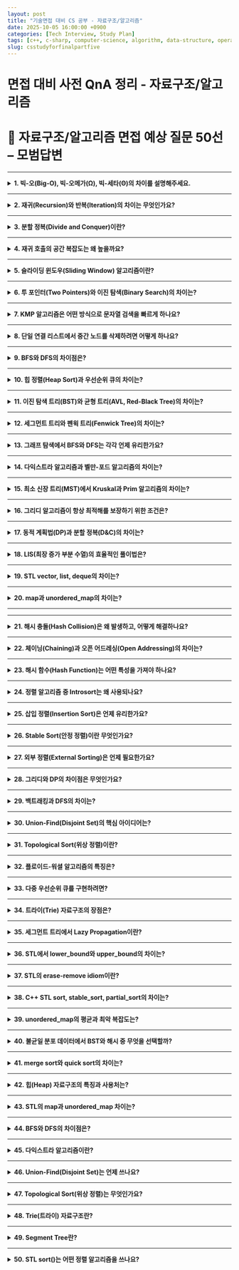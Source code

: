 ```yaml
---
layout: post
title: "기술면접 대비 CS 공부 - 자료구조/알고리즘"
date: 2025-10-05 16:00:00 +0900
categories: [Tech Interview, Study Plan]
tags: [c++, c-sharp, computer-science, algorithm, data-structure, operating-system, network, database, design-pattern, unity, unreal]
slug: csstudyforfinalpartfive
---
```


# 면접 대비 사전 QnA 정리 - 자료구조/알고리즘


# 🔷 자료구조/알고리즘 면접 예상 질문 50선 – 모범답변

---

<details markdown="1">
<summary><strong>1. 빅-오(Big-O), 빅-오메가(Ω), 빅-세타(Θ)의 차이를 설명해주세요.</strong></summary>

<strong>🧠 핵심 요약</strong>

- **Big-O:** 최악의 경우 시간복잡도
- **Big-Ω:** 최선의 경우 시간복잡도
- **Big-Θ:** 평균적인(상한과 하한이 동일한) 시간복잡도

---

<strong>🔹 상세설명</strong>

- **Big-O (Upper Bound)** : 알고리즘이 수행되는 *최대 실행 시간*의 상한을 의미합니다.
  예: O(n²) → 입력이 커져도 n²보다 빠르다.

- **Big-Ω (Lower Bound)** : 알고리즘이 보장하는 *최소 실행 시간*입니다.
  예: Ω(n) → 최소 n번은 수행된다.

- **Big-Θ (Tight Bound)** : 상한과 하한이 일치하는 경우, 평균적인 수행 시간입니다.
  예: Θ(n log n) → 평균적으로 n log n 정도의 성능을 가진다.

---

<strong>💬 면접식 답변</strong>

Big-O는 "최악의 경우", Big-Ω는 "최선의 경우", Big-Θ는 "평균적인 경우"를 의미합니다.
일반적으로 우리는 Big-O를 가장 많이 사용하며, 이는 알고리즘의 상한 복잡도를 통해
성능을 보수적으로 평가하기 위함입니다.

</details>

---

<details markdown="1">
<summary><strong>2. 재귀(Recursion)와 반복(Iteration)의 차이는 무엇인가요?</strong></summary>

<strong>🧠 핵심 요약</strong>

- 재귀는 **함수 자신을 호출**하는 방식
- 반복은 **루프(while, for)** 를 통해 반복 수행하는 구조입니다.

---

<strong>🔹 상세설명</strong>

- **재귀:**
  - 함수 호출 스택을 사용
  - 가독성 높지만 오버헤드가 큼
  - 종료 조건(Base Case) 필수

- **반복:**
  - 변수만으로 루프 제어
  - 메모리 효율적
  - 상태를 명시적으로 관리해야 함

- **꼬리 재귀 최적화:**
  - 컴파일러가 마지막 호출을 반복문처럼 처리하여 스택 사용을 줄이는 최적화 기법.

---

<strong>💬 면접식 답변</strong>

재귀는 함수가 자기 자신을 호출하면서 문제를 분할하는 방식이고,
반복은 명시적인 루프를 통해 상태를 갱신하며 해결합니다.
재귀는 코드가 간결하지만 스택 오버플로우 위험이 있고,
반복은 안정적이지만 구조가 다소 복잡할 수 있습니다.

</details>

---

<details markdown="1">
<summary><strong>3. 분할 정복(Divide and Conquer)이란?</strong></summary>

<strong>🧠 핵심 요약</strong>

문제를 **작은 부분으로 분할(Divide)** → 각 부분을 **재귀적으로 정복(Conquer)** →
**결합(Combine)** 하는 알고리즘 설계 기법입니다.

---

<strong>🔹 상세설명</strong>

- **대표 알고리즘:**
  - Merge Sort, Quick Sort, Binary Search, FFT 등

- **복잡도:** 대부분 O(n log n) 형태

- **핵심 아이디어:**
  - 동일한 하위 문제로 쪼개면 효율적
  - 독립적인 부분 문제는 병렬화 가능

---

<strong>💬 면접식 답변</strong>

분할 정복은 큰 문제를 여러 개의 작은 문제로 나누고,
각각을 해결한 뒤 결과를 합치는 방식입니다.
대표적인 예로 Merge Sort나 Quick Sort가 있습니다.

</details>

---

<details markdown="1">
<summary><strong>4. 재귀 호출의 공간 복잡도는 왜 높을까요?</strong></summary>

<strong>🧠 핵심 요약</strong>

재귀는 호출될 때마다 **스택 프레임이 새로 생성**되기 때문에,
함수 호출 깊이만큼의 추가 메모리를 사용합니다.

---

<strong>🔹 상세설명</strong>

- 각 호출은 독립적인 **지역 변수, 매개변수, 반환 주소**를 포함한 스택 프레임을 생성
- 깊은 재귀 → 스택 메모리 초과(Stack Overflow) 위험
- 꼬리 재귀 최적화를 통해 일부 언어(C#, Scheme 등)는 이를 반복문으로 변환 가능

---

<strong>💬 면접식 답변</strong>

재귀 호출은 함수마다 스택에 새로운 프레임을 할당하기 때문에
호출 깊이에 따라 공간 복잡도가 증가합니다.
그래서 반복문으로 대체하거나 꼬리 재귀 최적화를 활용해 메모리 사용을 줄이기도 합니다.

</details>

---

<details markdown="1">
<summary><strong>5. 슬라이딩 윈도우(Sliding Window) 알고리즘이란?</strong></summary>

<strong>🧠 핵심 요약</strong>

배열이나 문자열에서 **연속된 구간(subarray)** 을 효율적으로 탐색하기 위한
O(n) 시간 복잡도의 최적화 알고리즘입니다.

---

<strong>🔹 상세설명</strong>

- **기본 원리:**
  - 두 포인터를 사용해 윈도우의 시작과 끝을 관리
  - 한쪽 포인터만 이동시켜 중복 계산 제거

- **적용 사례:**
  - 최대/최소 구간 합, 문자열 내 중복 문자 검사, 부분합 문제 등

- **복잡도:**
  - 시간 O(n), 공간 O(1) 또는 O(k)

---

<strong>💬 면접식 답변</strong>

슬라이딩 윈도우는 배열 내의 연속된 부분을 효율적으로 탐색하는 기법으로,
두 포인터를 이용해 이전 계산을 재활용하면서 불필요한 연산을 줄입니다.
예를 들어, 최대 부분합이나 문자열 내 유효 윈도우 탐색 문제에서 자주 사용됩니다.

</details>

---

<details markdown="1">
<summary><strong>6. 투 포인터(Two Pointers)와 이진 탐색(Binary Search)의 차이는?</strong></summary>

<strong>🧠 핵심 요약</strong>

- 투 포인터: **선형적 탐색 기반의 구간 확장 기법**
- 이진 탐색: **정렬된 배열에서 중간값 기준 절반씩 제거하는 탐색 기법**

---

<strong>🔹 상세설명</strong>

- **Two Pointers:**
  - 정렬/연속 데이터 기반
  - 시작점과 끝점을 조절해 조건 만족
  - O(n)

- **Binary Search:**
  - 정렬된 데이터 전제
  - 중간값 기준으로 반씩 나누어 탐색
  - O(log n)

---

<strong>💬 면접식 답변</strong>

투 포인터는 선형 탐색 기반으로 연속된 범위를 다루는 반면,
이진 탐색은 정렬된 데이터에서 중간값을 기준으로 절반을 제거하는 방식입니다.
문제 조건이 "연속 구간"이면 투 포인터,
"정렬된 데이터의 특정 값 탐색"이면 이진 탐색을 씁니다.

</details>

---

<details markdown="1">
<summary><strong>7. KMP 알고리즘은 어떤 방식으로 문자열 검색을 빠르게 하나요?</strong></summary>

<strong>🧠 핵심 요약</strong>

KMP는 불일치가 발생했을 때 **이전 비교 정보를 활용하여 불필요한 재탐색을 피하는 문자열 탐색 알고리즘**입니다.

---

<strong>🔹 상세설명</strong>

- **핵심:** Prefix-Suffix 배열(Partial Match Table)을 이용해 점프
- **시간복잡도:** O(n + m)
- **장점:** 불일치 발생 시 이미 일치한 접두사 정보를 활용
- **비교:** Brute-Force는 O(nm)

---

<strong>💬 면접식 답변</strong>

KMP는 문자열 검색 시 접두사/접미사 일치 정보를 미리 계산해두고,
불일치가 발생하더라도 중복 비교를 피하는 방식으로 동작합니다.
결과적으로 모든 문자를 한 번씩만 비교하므로 O(n + m) 시간에 동작합니다.

</details>

---

<details markdown="1">
<summary><strong>8. 단일 연결 리스트에서 중간 노드를 삭제하려면 어떻게 하나요?</strong></summary>

<strong>🧠 핵심 요약</strong>

중간 노드를 삭제하려면 **다음 노드의 데이터를 현재 노드에 복사하고, 다음 노드를 건너뛰는 방식**을 사용합니다.

---

<strong>🔹 상세설명</strong>

- **이유:** 단일 리스트는 이전 노드를 알 수 없음

- **과정:**
  1. next 노드의 값 복사
  2. next 노드를 삭제

- **복잡도:** O(1)

---

<strong>💬 면접식 답변</strong>

단일 연결 리스트에서는 이전 노드를 모를 수 있기 때문에,
삭제하려는 노드에 다음 노드의 값을 덮어쓰고,
그 다음 노드를 삭제하는 방식으로 중간 노드를 제거할 수 있습니다.

</details>

---

<details markdown="1">
<summary><strong>9. BFS와 DFS의 차이점은?</strong></summary>

<strong>🧠 핵심 요약</strong>

- BFS: **큐를 이용한 너비 우선 탐색**
- DFS: **스택(또는 재귀)을 이용한 깊이 우선 탐색**

---

<strong>🔹 상세설명</strong>

- **BFS:**
  - 가까운 노드부터 방문
  - 최단 경로 탐색에 적합
  - 큐 사용

- **DFS:**
  - 한 경로를 끝까지 탐색
  - 경로 탐색/백트래킹에 유용
  - 재귀 또는 스택 사용

---

<strong>💬 면접식 답변</strong>

BFS는 가까운 노드부터 탐색하며 큐를 사용하고,
DFS는 한 경로를 끝까지 탐색하며 스택을 사용합니다.
그래서 BFS는 최단 경로, DFS는 경로 탐색 문제에 적합합니다.

</details>

---

<details markdown="1">
<summary><strong>10. 힙 정렬(Heap Sort)과 우선순위 큐의 차이는?</strong></summary>

<strong>🧠 핵심 요약</strong>

둘 다 힙을 기반으로 하지만,
**힙 정렬은 전체 데이터를 정렬**하고,
**우선순위 큐는 필요한 원소만 순차적으로 관리**합니다.

---

<strong>🔹 상세설명</strong>

- **힙 정렬:**
  - 전체 정렬 수행 O(n log n)
  - 불안정 정렬

- **우선순위 큐:**
  - 삽입/삭제 중심 O(log n)
  - 전체 정렬은 아님

- **차이점:**
  - 목적의 차이 (전체 정렬 vs 실시간 우선순위 관리)

---

<strong>💬 면접식 답변</strong>

힙 정렬은 전체 데이터를 힙 구조로 정렬하는 알고리즘이고,
우선순위 큐는 삽입과 삭제 시 우선순위를 유지하는 자료구조입니다.
즉, 정렬 전체를 목적으로 하느냐, 실시간 관리가 목적이냐의 차이입니다.

</details>

---

<details markdown="1">
<summary><strong>11. 이진 탐색 트리(BST)와 균형 트리(AVL, Red-Black Tree)의 차이는?</strong></summary>

<strong>🧠 핵심 요약</strong>

BST는 기본적으로 정렬된 트리 구조이지만,
삽입 순서에 따라 편향될 수 있습니다.
균형 트리는 삽입/삭제 시 높이를 자동으로 조정해 항상 O(log n) 복잡도를 유지합니다.

---

<strong>🔹 상세설명</strong>

- **BST (Binary Search Tree)**
  - 왼쪽 < 루트 < 오른쪽
  - 평균 O(log n), 최악 O(n)

- **AVL Tree**
  - 높이 균형 트리, 회전으로 항상 균형 유지
  - 탐색 빠름, 삽입/삭제는 다소 느림

- **Red-Black Tree**
  - 약한 균형 유지, 삽입/삭제 효율적
  - STL의 map, set이 내부적으로 사용

---

<strong>💬 면접식 답변</strong>

BST는 정렬 탐색에 유용하지만 삽입 순서에 따라 편향될 수 있습니다.
AVL과 Red-Black은 자동 균형 조정을 통해 항상 O(log n)을 보장하며,
특히 Red-Black 트리는 C++ STL map과 set에서 사용됩니다.

</details>

---

<details markdown="1">
<summary><strong>12. 세그먼트 트리와 펜윅 트리(Fenwick Tree)의 차이는?</strong></summary>

<strong>🧠 핵심 요약</strong>  
둘 다 구간 합이나 최소/최대값을 빠르게 계산하기 위한 자료구조지만,  
세그먼트 트리는 구조가 일반적이고, 펜윅 트리는 더 단순하고 메모리 효율적입니다.

---

<strong>🔹 상세설명</strong>  
- **세그먼트 트리:**  
  - 완전 이진 트리 기반  
  - 구간 합, 최소/최대 등 다양한 연산  
  - 공간 복잡도: O(4n)  
- **펜윅 트리:**  
  - 비트 연산 기반 (LSB 활용)  
  - 누적 합만 처리 가능  
  - 공간 복잡도: O(n)  

---

<strong>💬 면접식 답변</strong>  
세그먼트 트리는 범용적이며 구간 합, 최소값 등 다양한 연산에 쓰이고,  
펜윅 트리는 합계 전용이지만 구현이 간단하고 공간 효율이 좋습니다.

</details>

---

<details markdown="1">
<summary><strong>13. 그래프 탐색에서 BFS와 DFS는 각각 언제 유리한가요?</strong></summary>

<strong>🧠 핵심 요약</strong>  
BFS는 최단 거리 탐색에,  
DFS는 깊은 탐색이나 백트래킹 문제에 유리합니다.

---

<strong>🔹 상세설명</strong>  
- **BFS:**  
  - 큐 사용, 너비 우선  
  - 최단 거리 탐색 (가중치 없음)  
- **DFS:**  
  - 스택/재귀 사용, 깊이 우선  
  - 백트래킹, 순열 생성에 적합  
- **복잡도:** 둘 다 O(V + E)

---

<strong>💬 면접식 답변</strong>  
BFS는 레벨 단위로 탐색해 최단 경로 문제에 적합하고,  
DFS는 경로 탐색, 순열, 백트래킹 문제에 자주 활용됩니다.

</details>

---

<details markdown="1">
<summary><strong>14. 다익스트라 알고리즘과 벨만-포드 알고리즘의 차이는?</strong></summary>

<strong>🧠 핵심 요약</strong>  
둘 다 최단 경로 알고리즘이지만,  
다익스트라는 음수 가중치를 처리하지 못하고,  
벨만-포드는 음수 가중치까지 처리할 수 있습니다.

---

<strong>🔹 상세설명</strong>  
- **다익스트라:**  
  - O(E log V) (우선순위 큐)  
  - 음수 간선 불가  
- **벨만-포드:**  
  - O(VE)  
  - 음수 가중치/사이클 탐지 가능  
- **플로이드-워셜:**  
  - 모든 정점 쌍 최단경로 (O(V³))

---

<strong>💬 면접식 답변</strong>  
다익스트라는 양수 간선의 최단 경로를 빠르게 구할 수 있지만,  
음수 간선이 있다면 벨만-포드 알고리즘을 사용해야 합니다.  
벨만-포드는 음수 사이클 탐지도 가능합니다.

</details>

---

<details markdown="1">
<summary><strong>15. 최소 신장 트리(MST)에서 Kruskal과 Prim 알고리즘의 차이는?</strong></summary>

<strong>🧠 핵심 요약</strong>  
Kruskal은 간선 중심 접근, Prim은 정점 중심 접근입니다.

---

<strong>🔹 상세설명</strong>  
- **Kruskal:**  
  - 간선을 가중치 순으로 정렬  
  - Union-Find로 사이클 방지  
  - 희소 그래프에 유리  
- **Prim:**  
  - 임의의 정점에서 시작, 인접 최소 간선 선택  
  - 밀집 그래프에 유리  

---

<strong>💬 면접식 답변</strong>  
Kruskal은 간선 위주로 최소 간선을 선택하고,  
Prim은 정점을 확장하며 최소 연결을 유지합니다.  
그래프가 희소하면 Kruskal, 밀집하면 Prim이 효율적입니다.

</details>

---

<details markdown="1">
<summary><strong>16. 그리디 알고리즘이 항상 최적해를 보장하기 위한 조건은?</strong></summary>

<strong>🧠 핵심 요약</strong>  
그리디 알고리즘은 “매 순간 최선의 선택이 전체적으로도 최선”일 때만 최적해를 보장합니다.

---

<strong>🔹 상세설명</strong>  
- **필요 조건:**  
  - **탐욕적 선택 속성(Greedy Choice Property)**  
  - **최적 부분 구조(Optimal Substructure)**  
- **예시:**  
  - 거스름돈 문제(단위 일정할 때)  
  - 크루스칼/프림(MST), 허프만 코딩  

---

<strong>💬 면접식 답변</strong>  
그리디 알고리즘은 매 단계의 지역 최적해가 전역 최적해로 이어질 때만 성립합니다.  
그래서 탐욕적 선택 속성과 최적 부분 구조를 반드시 만족해야 합니다.

</details>

---

<details markdown="1">
<summary><strong>17. 동적 계획법(DP)과 분할 정복(D&C)의 차이는?</strong></summary>

<strong>🧠 핵심 요약</strong>  
둘 다 문제를 나누는 방식이지만,  
DP는 **중복 부분 문제를 메모이제이션**으로 최적화합니다.

---

<strong>🔹 상세설명</strong>  
- **분할 정복:**  
  - 부분 문제 독립적  
  - 재귀 기반, 중복 계산 많음  
- **DP:**  
  - 부분 문제 중복 존재  
  - 결과를 저장(메모이제이션, 테이블화)  
  - 예: 피보나치, 배낭 문제  

---

<strong>💬 면접식 답변</strong>  
분할 정복은 문제를 나누어 해결하고 결합하는 구조지만,  
DP는 중복되는 계산을 캐싱하여 효율을 높입니다.  
즉, “분할 정복 + 저장”이 DP입니다.

</details>

---

<details markdown="1">
<summary><strong>18. LIS(최장 증가 부분 수열)의 효율적인 풀이법은?</strong></summary>

<strong>🧠 핵심 요약</strong>  
이진 탐색을 활용해 O(N log N) 복잡도로 풀이할 수 있습니다.

---

<strong>🔹 상세설명</strong>  
- **기본 DP 방식:** O(N²)  
- **개선 방식:**  
  - 이진 탐색으로 부분 수열의 끝 원소 갱신  
  - `lower_bound`를 활용  
- **복원:** 추적 배열로 실제 수열 복원 가능  

---

<strong>💬 면접식 답변</strong>  
LIS는 단순 DP로는 O(N²)이지만,  
이진 탐색을 이용하면 O(N log N)으로 줄일 수 있습니다.  
C++의 `lower_bound`를 활용한 방식이 대표적입니다.

</details>

---

<details markdown="1">
<summary><strong>19. STL vector, list, deque의 차이는?</strong></summary>

<strong>🧠 핵심 요약</strong>  
- **vector:** 연속된 메모리, 접근 빠름  
- **list:** 양방향 연결 리스트  
- **deque:** 양 끝 삽입/삭제가 빠름

---

<strong>🔹 상세설명</strong>  

| 컨테이너 | 내부 구조 | 랜덤 접근 | 삽입/삭제 | 특징 |
|-----------|------------|-------------|-------------|--------|
| vector | 배열 | O(1) | O(n) | 캐시 효율 우수 |
| list | 연결 리스트 | X | O(1) (노드 기준) | 양방향 순회 가능 |
| deque | 블록 메모리 | O(1) | O(1) (양 끝) | 양 끝 삽입 빠름 |

---

<strong>💬 면접식 답변</strong>  
vector는 접근이 빠르고, list는 중간 삽입이 빠릅니다.  
deque는 양쪽 끝 삽입/삭제에 최적화되어 있습니다.  
상황에 따라 접근 빈도나 삽입 패턴을 고려해 선택합니다.

</details>

---

<details markdown="1">
<summary><strong>20. map과 unordered_map의 차이는?</strong></summary>

<strong>🧠 핵심 요약</strong>  
- **map:** 내부적으로 Red-Black Tree  
- **unordered_map:** 내부적으로 Hash Table  

---

<strong>🔹 상세설명</strong>  

| 구분 | map | unordered_map |
|------|-----|----------------|
| 내부 구조 | Red-Black Tree | Hash Table |
| 정렬 여부 | Key 정렬 | 순서 없음 |
| 탐색 복잡도 | O(log n) | 평균 O(1), 최악 O(n) |
| 메모리 사용 | 적음 | 많음 (버킷 관리) |

---

<strong>💬 면접식 답변</strong>  
map은 키가 자동 정렬되는 트리 기반 컨테이너로,  
탐색과 삽입이 O(log n)입니다.  
unordered_map은 해시 기반으로 평균 O(1) 속도를 가지지만,  
충돌이 많으면 성능이 저하될 수 있습니다.

</details>

---

---

<details markdown="1">
<summary><strong>21. 해시 충돌(Hash Collision)은 왜 발생하고, 어떻게 해결하나요?</strong></summary>

<strong>🧠 핵심 요약</strong>  
서로 다른 키가 같은 해시 인덱스로 매핑될 때 충돌이 발생합니다.  
대표적인 해결 방식은 **체이닝(Chaining)** 과 **개방 주소법(Open Addressing)** 입니다.

---

<strong>🔹 상세설명</strong>  
- **충돌 원인:**  
  - 해시 함수의 불균일 분포  
  - 해시 테이블 크기 부족  
- **해결 방식:**  
  - **체이닝:** 같은 버킷에 연결 리스트로 저장  
  - **오픈 어드레싱:** 충돌 시 다른 슬롯 탐색 (선형, 제곱, 이중 해싱 등)  
- **성능:**  
  - 평균 O(1), 최악 O(n)

---

<strong>💬 면접식 답변</strong>  
해시 충돌은 서로 다른 키가 동일한 인덱스로 매핑될 때 발생합니다.  
보통 체이닝 방식으로 연결 리스트를 두거나,  
오픈 어드레싱으로 빈 슬롯을 찾아 해결합니다.

</details>

---

<details markdown="1">
<summary><strong>22. 체이닝(Chaining)과 오픈 어드레싱(Open Addressing)의 차이는?</strong></summary>

<strong>🧠 핵심 요약</strong>  
체이닝은 버킷마다 리스트를 두는 구조,  
오픈 어드레싱은 빈 슬롯을 찾아 재배치하는 구조입니다.

---

<strong>🔹 상세설명</strong>  

| 구분 | 체이닝 | 오픈 어드레싱 |
|------|--------|----------------|
| 구조 | 버킷마다 연결 리스트 | 한 배열 내에서 재배치 |
| 공간 효율 | 낮음 | 높음 |
| 삭제 | 쉬움 | 어려움 (빈 공간 관리 필요) |
| 캐시 효율 | 낮음 | 높음 |
| C++ STL | unordered_map은 기본적으로 체이닝 사용 |

---

<strong>💬 면접식 답변</strong>  
체이닝은 충돌된 키를 리스트로 묶는 방식이고,  
오픈 어드레싱은 빈 슬롯을 탐색해 재배치하는 방식입니다.  
C++ unordered_map은 체이닝을 사용해 삭제를 단순화합니다.

</details>

---

<details markdown="1">
<summary><strong>23. 해시 함수(Hash Function)는 어떤 특성을 가져야 하나요?</strong></summary>

<strong>🧠 핵심 요약</strong>  
좋은 해시 함수는 **균등성, 결정성, 계산 효율성**을 만족해야 합니다.

---

<strong>🔹 상세설명</strong>  
- **균등성(Uniformity):** 데이터가 버킷에 고르게 분포  
- **결정성(Deterministic):** 같은 입력 → 항상 같은 출력  
- **효율성(Efficiency):** 빠른 계산  
- **충돌 최소화:** 비트 마스킹, 소수 모듈로 연산 등 사용  

---

<strong>💬 면접식 답변</strong>  
좋은 해시 함수는 입력이 고르게 퍼지고, 계산이 빠르며,  
같은 입력에 항상 같은 결과를 내야 합니다.  
특히 해시 충돌을 줄이는 게 핵심입니다.

</details>

---

<details markdown="1">
<summary><strong>24. 정렬 알고리즘 중 Introsort는 왜 사용되나요?</strong></summary>

<strong>🧠 핵심 요약</strong>  
Introsort는 **퀵정렬의 평균적 빠름 + 힙정렬의 안정된 최악 성능**을 결합한 하이브리드 정렬입니다.

---

<strong>🔹 상세설명</strong>  
- **구성:**  
  - 퀵정렬 사용  
  - 재귀 깊이가 일정 수준을 넘으면 힙정렬로 전환  
  - 소규모 데이터는 삽입정렬로 처리  
- **시간복잡도:** O(n log n)  
- **C++ STL의 std::sort에서 사용**

---

<strong>💬 면접식 답변</strong>  
Introsort는 평균적으로 빠른 퀵정렬을 사용하지만,  
편향 분할이 감지되면 힙정렬로 전환해 O(n log n)을 보장합니다.  
C++의 std::sort가 이 방식을 사용합니다.

</details>

---

<details markdown="1">
<summary><strong>25. 삽입 정렬(Insertion Sort)은 언제 유리한가요?</strong></summary>

<strong>🧠 핵심 요약</strong>  
데이터 크기가 작거나, 이미 대부분 정렬된 경우 삽입 정렬이 효율적입니다.

---

<strong>🔹 상세설명</strong>  
- **시간복잡도:** O(n²), 최선 O(n)  
- **장점:** 구현 간단, 안정적(stable)  
- **적용:**  
  - 소규모 데이터 정렬  
  - Introsort, Merge Sort의 보조 정렬로 사용  

---

<strong>💬 면접식 답변</strong>  
삽입 정렬은 데이터가 거의 정렬되어 있거나 크기가 작을 때 효율적입니다.  
그래서 하이브리드 정렬(Introsort)에서도 부분 정렬에 사용됩니다.

</details>

---

<details markdown="1">
<summary><strong>26. Stable Sort(안정 정렬)이란 무엇인가요?</strong></summary>

<strong>🧠 핵심 요약</strong>  
같은 값의 원소가 정렬 후에도 **입력 순서를 유지**하는 정렬입니다.

---

<strong>🔹 상세설명</strong>  
- **예시:** Merge Sort, Insertion Sort → 안정적  
- **비안정 정렬:** Quick Sort, Heap Sort  
- **필요한 경우:**  
  - 다중 키 정렬 (예: 이름, 점수)  
  - 정렬 후 순서 보존이 중요한 경우  

---

<strong>💬 면접식 답변</strong>  
안정 정렬은 동일한 값의 원소가 기존 순서를 유지하는 정렬입니다.  
대표적으로 Merge Sort와 Insertion Sort가 안정 정렬입니다.

</details>

---

<details markdown="1">
<summary><strong>27. 외부 정렬(External Sorting)은 언제 필요한가요?</strong></summary>

<strong>🧠 핵심 요약</strong>  
데이터가 메모리에 한 번에 올라가지 않을 때,  
디스크 I/O를 고려한 정렬 알고리즘이 필요합니다.

---

<strong>🔹 상세설명</strong>  
- **적용 상황:** 대용량 로그, DB 파일  
- **구성:**  
  1. 데이터를 여러 블록으로 나누어 정렬  
  2. 외부 병합(External Merge)  
- **대표 알고리즘:** External Merge Sort  
- **복잡도:** O(n log n), I/O 최적화 중심  

---

<strong>💬 면접식 답변</strong>  
외부 정렬은 데이터가 메모리에 한 번에 들어오지 않을 때 사용합니다.  
보통 데이터를 여러 블록으로 나누어 각각 정렬 후,  
병합 단계에서 합치는 외부 병합 정렬을 사용합니다.

</details>

---

<details markdown="1">
<summary><strong>28. 그리디와 DP의 차이점은 무엇인가요?</strong></summary>

<strong>🧠 핵심 요약</strong>  
그리디는 순간의 최적해를, DP는 전체 구조의 최적해를 구합니다.

---

<strong>🔹 상세설명</strong>  

| 구분 | 그리디 | 동적 계획법 |
|------|--------|--------------|
| 접근 방식 | 순간의 최선 선택 | 전체 상태 저장 |
| 중복 문제 | 없음 | 존재 |
| 최적 구조 | 항상 아님 | 항상 존재 |
| 예시 | 거스름돈, 허프만 코딩 | 배낭 문제, LIS |

---

<strong>💬 면접식 답변</strong>  
그리디는 순간의 최적해가 전체 최적해로 이어질 때만 유효하지만,  
DP는 모든 경우의 수를 저장하며 전체 최적해를 구합니다.

</details>

---

<details markdown="1">
<summary><strong>29. 백트래킹과 DFS의 차이는?</strong></summary>

<strong>🧠 핵심 요약</strong>  
DFS는 깊이 탐색 자체이고,  
백트래킹은 DFS 중 조건을 만족하지 않으면 **조기 탈출(pruning)** 하는 전략입니다.

---

<strong>🔹 상세설명</strong>  
- **DFS:** 단순한 전체 탐색  
- **백트래킹:** 조건 불만족 시 탐색 중단  
- **예시:** N-Queen, 조합, 순열 생성  
- **복잡도 감소:** 가지치기를 통해 효율 상승  

---

<strong>💬 면접식 답변</strong>  
DFS는 전체 탐색을 의미하지만,  
백트래킹은 탐색 도중 조건을 만족하지 않으면 가지를 잘라 효율을 높이는 기법입니다.  
즉, DFS + 가지치기가 백트래킹입니다.

</details>

---

<details markdown="1">
<summary><strong>30. Union-Find(Disjoint Set)의 핵심 아이디어는?</strong></summary>

<strong>🧠 핵심 요약</strong>  
집합의 연결 여부를 빠르게 확인하기 위한 자료구조로,  
대표 노드를 기준으로 병합(Union)과 탐색(Find)을 수행합니다.

---

<strong>🔹 상세설명</strong>  
- **핵심 연산:**  
  - `Find(x)` : 루트 노드 탐색 (Path Compression)  
  - `Union(a, b)` : 루트 병합 (Union by Rank)  
- **적용:** Kruskal MST, 네트워크 연결  
- **복잡도:** 거의 O(1)

---

<strong>💬 면접식 답변</strong>  
Union-Find는 노드들이 같은 그룹에 속하는지 빠르게 판단하는 자료구조입니다.  
Path Compression과 Rank 병합을 적용하면 거의 O(1)에 수렴합니다.

</details>

---

<details markdown="1">
<summary><strong>31. Topological Sort(위상 정렬)이란?</strong></summary>

<strong>🧠 핵심 요약</strong>  
유향 비순환 그래프(DAG)의 정점을 **선행 관계에 맞게 정렬**하는 알고리즘입니다.

---

<strong>🔹 상세설명</strong>  
- **전제:** 사이클이 없어야 함  
- **방식:**  
  - 진입 차수가 0인 노드 큐에 삽입  
  - 큐에서 꺼내며 연결 간선 제거  
- **복잡도:** O(V + E)  

---

<strong>💬 면접식 답변</strong>  
위상 정렬은 선행 관계가 있는 작업을 순서대로 나열하는 알고리즘입니다.  
대표적으로 빌드 순서, 과목 이수 조건 같은 문제에서 활용됩니다.

</details>

---

<details markdown="1">
<summary><strong>32. 플로이드-워셜 알고리즘의 특징은?</strong></summary>

<strong>🧠 핵심 요약</strong>  
모든 정점 쌍 간의 최단 경로를 구하는 DP 기반 알고리즘입니다.

---

<strong>🔹 상세설명</strong>  
- **동작 원리:**  
  - 중간 정점을 하나씩 고려하면서 거리 갱신  
- **복잡도:** O(V³)  
- **특징:** 음수 간선 가능 (사이클은 불가)  

---

<strong>💬 면접식 답변</strong>  
플로이드-워셜은 모든 정점 쌍의 최단 거리를 구하는 알고리즘으로,  
중간 정점을 점진적으로 고려하며 거리 행렬을 갱신합니다.

</details>

---

<details markdown="1">
<summary><strong>33. 다중 우선순위 큐를 구현하려면?</strong></summary>

<strong>🧠 핵심 요약</strong>  
여러 개의 큐를 우선순위별로 두거나,  
하나의 힙에 `(priority, value)` 튜플로 저장해 관리합니다.

---

<strong>🔹 상세설명</strong>  
- **방법 1:** 계층형 큐 (queue of queues)  
- **방법 2:** pair 기반 힙 (`priority_queue<pair<int, T>>`)  
- **응용:** 작업 스케줄러, 프로세스 우선순위  

---

<strong>💬 면접식 답변</strong>  
다중 우선순위 큐는 우선순위가 다른 작업을 한 구조에서 관리할 때 사용합니다.  
보통 (priority, value) 튜플을 가진 힙으로 구현합니다.

</details>

---

<details markdown="1">
<summary><strong>34. 트라이(Trie) 자료구조의 장점은?</strong></summary>

<strong>🧠 핵심 요약</strong>  
문자열 검색에서 중복 비교를 줄여,  
O(문자열 길이) 시간에 탐색을 수행할 수 있습니다.

---

<strong>🔹 상세설명</strong>  
- **특징:**  
  - 각 문자 단위로 노드 구성  
  - 공통 접두사 공유  
- **장점:** 빠른 검색, 자동 완성, 사전 구현  
- **단점:** 메모리 사용량 많음  

---

<strong>💬 면접식 답변</strong>  
트라이는 문자열을 문자 단위로 저장해 공통 접두사를 공유합니다.  
검색은 문자열 길이에 비례하므로 매우 빠르지만, 메모리를 많이 사용합니다.

</details>

---

<details markdown="1">
<summary><strong>35. 세그먼트 트리에서 Lazy Propagation이란?</strong></summary>

<strong>🧠 핵심 요약</strong>  
대량의 구간 업데이트를 효율적으로 처리하기 위한 지연 갱신 기법입니다.

---

<strong>🔹 상세설명</strong>  
- **문제점:** 구간 단위로 값 변경 시 매번 전체 트리 갱신 필요 → 비효율적  
- **해결:** 갱신을 즉시 반영하지 않고, 필요한 시점에만 적용  
- **복잡도:** 구간 업데이트/쿼리 모두 O(log n)

---

<strong>💬 면접식 답변</strong>  
Lazy Propagation은 구간 업데이트를 한꺼번에 처리하지 않고,  
필요할 때만 갱신하는 방식입니다.  
이로써 세그먼트 트리의 성능을 O(log n)으로 유지할 수 있습니다.

</details>

---

<details markdown="1">
<summary><strong>36. STL에서 lower_bound와 upper_bound의 차이는?</strong></summary>

<strong>🧠 핵심 요약</strong>  
- **lower_bound:** 주어진 값 이상(≥)의 첫 위치  
- **upper_bound:** 주어진 값 초과(>)의 첫 위치

---

<strong>🔹 상세설명</strong>  
- **기반:** 이진 탐색  
- **적용 컨테이너:** vector, set, map  
- **활용:** 구간 내 원소 개수, LIS 등  

---

<strong>💬 면접식 답변</strong>  
lower_bound는 주어진 값 이상인 첫 원소의 위치,  
upper_bound는 초과하는 첫 원소의 위치를 반환합니다.  
두 값을 빼면 해당 구간 내 개수를 알 수 있습니다.

</details>

---

<details markdown="1">
<summary><strong>37. STL의 erase-remove idiom이란?</strong></summary>

<strong>🧠 핵심 요약</strong>  
vector에서 `erase()`와 `remove()`를 조합해 요소를 안전하게 제거하는 패턴입니다.

---

<strong>🔹 상세설명</strong>  
- **remove():** 값만 재배열, 실제 삭제 X  
- **erase():** 특정 구간을 실제로 제거  
- **패턴:**  
  ```cpp
  vec.erase(remove(vec.begin(), vec.end(), value), vec.end());
  ```  

---

<strong>💬 면접식 답변</strong>  
remove는 단순히 값들을 앞으로 당길 뿐 실제 삭제를 하지 않습니다.  
따라서 erase와 함께 써서 실제 메모리에서 요소를 제거해야 합니다.

</details>

---

<details markdown="1">
<summary><strong>38. C++ STL sort, stable_sort, partial_sort의 차이는?</strong></summary>

<strong>🧠 핵심 요약</strong>  
- **sort:** 전체 정렬 (Introsort)  
- **stable_sort:** 순서 유지 정렬  
- **partial_sort:** 상위 N개만 정렬  

---

<strong>🔹 상세설명</strong>  

| 함수 | 특징 | 시간복잡도 |
|-------|--------|-------------|
| sort | 전체 정렬, 불안정 | O(n log n) |
| stable_sort | 순서 유지, 메모리 사용↑ | O(n log² n) |
| partial_sort | 상위 N개만 정렬 | O(n log k) |

---

<strong>💬 면접식 답변</strong>  
sort는 전체 정렬, stable_sort는 순서를 유지한 정렬,  
partial_sort는 상위 N개만 정렬하는 함수입니다.  
데이터 양에 따라 적절히 선택합니다.

</details>

---

<details markdown="1">
<summary><strong>39. unordered_map의 평균과 최악 복잡도는?</strong></summary>

<strong>🧠 핵심 요약</strong>  
- 평균 시간복잡도: **O(1)**  
- 최악 시간복잡도: **O(n)** (해시 충돌이 심할 때)  
- 성능 유지 키포인트: **적절한 load_factor**, **리해시(rehash)**, **reserve**

---

<strong>🔹 상세설명</strong>  
- **평균 O(1)**: 해시 함수가 키들을 균등하게 분산시키고, 버킷 수가 충분할 때 평균적으로 삽입/탐색/삭제 모두 O(1)에 수렴합니다.  
- **최악 O(n)**: 충돌이 몰리면 특정 버킷의 체인이 길어져 선형 시간까지 악화될 수 있습니다.  
- **load_factor (부하율)**: `size() / bucket_count()` 로 계산되며, `max_load_factor()`를 초과하면 자동으로 리해시가 발생합니다.  
- **rehash / reserve**:  
  - `rehash(n)`: 최소 **n**개 이상의 버킷을 갖도록 재배치(강제 리해시).  
  - `reserve(n)`: **n**개의 요소를 수용할 수 있도록 필요한 버킷 수를 확보(보통 더 직관적).  
- **커스텀 해시**: 균등 분포를 위해 키 특성에 맞는 해시 함수를 정의하면 충돌을 줄일 수 있습니다.  
- **메모리 트레이드오프**: 버킷을 넉넉히 잡으면 시간은 빨라지지만 메모리 사용량이 증가합니다.

---

<strong>💬 면접식 답변</strong>  
`unordered_map`은 평균적으로 삽입/탐색/삭제가 O(1)이지만, 해시 충돌이 심하면 최악의 경우 O(n)까지 악화될 수 있습니다.  
그래서 `max_load_factor`를 적절히 설정하고, 대량 삽입 전에 `reserve`로 버킷을 넉넉히 확보해 리해시 비용을 줄이는 편이 좋습니다.  
또한 키 특성에 맞는 커스텀 해시를 사용하면 충돌 확률을 낮출 수 있습니다.

</details>

---

<details markdown="1">
<summary><strong>40. 불균일 분포 데이터에서 BST와 해시 중 무엇을 선택할까?</strong></summary>

<strong>🧠 핵심 요약</strong>  
- **해시**: 평균 O(1) 성능이지만 **키 분포/충돌**에 민감하고 **순서성이 없음**.  
- **균형 BST(map)**: 항상 **O(log n)** 보장, **정렬/범위 쿼리/순회**에 강함.  
- **결론**: 순서/범위가 필요하거나 키 분포가 나쁠 때는 **균형 BST**,  
  단순 키→값 조회가 대부분이고 분포가 괜찮다면 **해시**.

---

<strong>🔹 상세설명</strong>  
- **해시(unordered_map)**  
  - 장점: 평균 O(1) 접근, 간단한 키→값 조회에 매우 빠름.  
  - 단점: 순서 없음(정렬·범위 질의 불리), 충돌·리해시 비용, 부하율 관리 필요.  
  - 불균일(스키유) 분포: 특정 패턴의 키가 충돌을 유발하면 최악 O(n)로 떨어질 위험이 존재.  
- **균형 BST(map, Red-Black Tree)**  
  - 장점: **항상 O(log n)**, **정렬 유지**, **lower_bound/upper_bound**, **범위 반복(range iteration)** 지원.  
  - 단점: 상수계수가 커서 해시 대비 단순 조회에서는 느릴 수 있음.  
- **의사결정 체크리스트**  
  1) **정렬/순서/범위 쿼리**가 필요한가? → **map**  
  2) 데이터 분포가 **스키유**하거나 키가 해싱에 **불리한 패턴**인가? → **map** 고려  
  3) 대부분이 **정확한 키 조회**이고, 메모리를 더 써도 괜찮은가? → **unordered_map**  
  4) **메모리/캐시 효율**이 중요한가? → 연속 메모리 구조(vector + 이진탐색) 대안도 검토  

---

<strong>💬 면접식 답변</strong>  
키 분포가 불균일하면 `unordered_map`의 충돌로 인해 최악 성능이 나올 수 있어요.  
정렬 유지와 범위 질의가 필요하거나 안정적인 성능 보장이 중요하다면 **균형 BST(map)**가 더 적합합니다.  
반대로 단순 조회가 대부분이고 평균 성능 극대화가 목표라면 **unordered_map**이 유리하죠.  
상황에 따라 **lower/upper_bound** 같은 트리 기반 연산과, **부하율 관리 + reserve**를 갖춘 해시의 트레이드오프를 비교해 결정합니다.

</details>

---

<details markdown="1">
<summary><strong>41. merge sort와 quick sort의 차이는?</strong></summary>

<strong>🧠 핵심 요약</strong>  
- Merge Sort: **O(n log n)** 안정적, 분할 후 **병합 단계** 중심.  
- Quick Sort: 평균 **O(n log n)**, 최악 **O(n²)**, **분할 중심** 정렬.  
- Quick Sort는 **in-place**로 공간 효율적, Merge Sort는 **안정성**이 뛰어남.

---

<strong>🔹 상세설명</strong>  
- **Merge Sort**  
  - 분할(half split) → 정렬된 서브 리스트 → 병합 단계로 완성.  
  - 항상 O(n log n) 보장, 하지만 추가 메모리 공간 필요.  
  - 안정 정렬(stable)이라 데이터 순서를 유지함.  
- **Quick Sort**  
  - pivot을 기준으로 분할(partition) → 재귀 정렬.  
  - 평균은 O(n log n), 하지만 pivot이 편향되면 O(n²).  
  - 공간 효율 높고, 캐시 친화적(cache-friendly).  
  - 불안정 정렬(unstable).  
- **실제 구현에서** Quick Sort는 평균적으로 빠르지만, 안정성과 worst-case 보장이 필요한 경우 Merge Sort가 선호됨.

---

<strong>💬 면접식 답변</strong>  
Merge Sort는 항상 O(n log n)이고 안정적이지만 메모리 사용량이 많습니다.  
반면 Quick Sort는 메모리 효율이 좋고 평균적으로 빠르지만 pivot 선택이 나쁘면 O(n²)까지 떨어질 수 있습니다.  
그래서 STL의 `std::sort`는 Quick, Heap, Insertion을 조합한 Introsort 방식을 사용합니다.

</details>

---

<details markdown="1">
<summary><strong>42. 힙(Heap) 자료구조의 특징과 사용처는?</strong></summary>

<strong>🧠 핵심 요약</strong>  
- 완전이진트리 기반의 **우선순위 큐 구조**.  
- 삽입/삭제 **O(log n)**.  
- **최대/최소값 추출에 효율적**.  

---

<strong>🔹 상세설명</strong>  
- **Heap의 핵심 특성**: 부모 노드가 항상 자식보다 크거나 작다는 **heap property** 유지.  
- **최대힙(Max-Heap)**: root가 항상 가장 큼.  
- **최소힙(Min-Heap)**: root가 항상 가장 작음.  
- **배열 기반 구현**으로 index 0부터 시작,  
  - `parent = i/2`, `left = 2i+1`, `right = 2i+2`.  
- **주요 사용처**  
  - 우선순위 큐(priority_queue)  
  - 다익스트라(Dijkstra), A* 탐색  
  - K번째 원소 찾기 문제  

---

<strong>💬 면접식 답변</strong>  
힙은 완전이진트리 기반의 우선순위 큐 구조로, 삽입/삭제가 O(log n)입니다.  
가장 큰 값이나 작은 값을 빠르게 얻고 싶을 때 유용하며, STL에서는 `std::priority_queue`로 쉽게 구현할 수 있습니다.

</details>

---

<details markdown="1">
<summary><strong>43. STL의 map과 unordered_map 차이는?</strong></summary>

<strong>🧠 핵심 요약</strong>  
- `map`: **정렬**된 Red-Black Tree 기반, **O(log n)**  
- `unordered_map`: **해시 기반**, **평균 O(1)**  
- `map`은 **순서 필요**, `unordered_map`은 **속도 우선**

---

<strong>🔹 상세설명</strong>  
- `map`:  
  - 내부적으로 **Red-Black Tree** 구조.  
  - 키가 항상 정렬되어 유지.  
  - `lower_bound`, `upper_bound`, `begin~end` 순회 가능.  
  - 삽입/탐색/삭제 O(log n).  
- `unordered_map`:  
  - **해시 테이블** 기반.  
  - 평균 O(1), 최악 O(n).  
  - 순서가 없고, 키 중복 불가.  
  - `reserve()`를 통해 리해시 방지 가능.  

---

<strong>💬 면접식 답변</strong>  
`map`은 정렬된 탐색이 필요한 경우, `unordered_map`은 빠른 해시 기반 조회가 필요한 경우 사용합니다.  
예를 들어 순차 순회가 필요하면 map을, 단순한 key-value 조회면 unordered_map을 사용합니다.

</details>

---

<details markdown="1">
<summary><strong>44. BFS와 DFS의 차이점은?</strong></summary>

<strong>🧠 핵심 요약</strong>  
- BFS: **너비 우선 탐색**, Queue 사용  
- DFS: **깊이 우선 탐색**, Stack/재귀 사용  
- BFS: **최단거리 탐색**, DFS: **모든 경로 탐색**

---

<strong>🔹 상세설명</strong>  
- **BFS (Breadth First Search)**  
  - 큐를 사용하며, 가까운 노드부터 탐색.  
  - 가중치 없는 그래프에서 최단거리 탐색에 적합.  
- **DFS (Depth First Search)**  
  - 재귀나 스택을 이용.  
  - 경로 존재 여부 확인, 백트래킹 기반 탐색에 적합.  
- **복잡도**: 두 알고리즘 모두 O(V+E).  

---

<strong>💬 면접식 답변</strong>  
BFS는 Queue 기반으로 가까운 노드부터 탐색하며, 최단 경로를 찾을 때 사용됩니다.  
DFS는 Stack 기반으로 깊이 탐색을 하며, 백트래킹 문제나 미로 탐색에 적합합니다.

</details>

---

<details markdown="1">
<summary><strong>45. 다익스트라 알고리즘이란?</strong></summary>

<strong>🧠 핵심 요약</strong>  
- 가중치가 **양수**인 그래프에서 **최단 경로 탐색** 알고리즘.  
- **우선순위 큐(Heap)** 기반 구현.  

---

<strong>🔹 상세설명</strong>  
- 시작 노드에서 다른 모든 노드까지의 최소 비용 계산.  
- 음수 가중치 불가 (Bellman-Ford 필요).  
- 매 반복마다 최소 거리 정점을 선택해 거리 갱신.  
- **시간복잡도**: O(E log V).  
- **활용 예시**: 네비게이션, 라우팅 알고리즘, 경로 탐색.

---

<strong>💬 면접식 답변</strong>  
다익스트라는 양수 가중치 그래프의 최단 경로 탐색 알고리즘입니다.  
우선순위 큐를 사용해 매번 가장 짧은 경로를 가진 정점을 선택하고 인접 노드의 거리를 갱신합니다.

</details>

---

<details markdown="1">
<summary><strong>46. Union-Find(Disjoint Set)는 언제 쓰나요?</strong></summary>

<strong>🧠 핵심 요약</strong>  
- 서로소 집합 관리 자료구조.  
- 대표 사용처: **네트워크 연결, MST(크루스칼)**  
- 핵심 연산: **Find**, **Union**, **Path Compression**

---

<strong>🔹 상세설명</strong>  
- **Union(x, y)**: 두 집합을 합침.  
- **Find(x)**: x가 속한 집합의 루트를 찾음.  
- **Path Compression**: 재귀를 통해 루트를 갱신하여 시간 단축.  
- **시간복잡도**: 거의 O(1) (Inverse Ackermann).  

---

<strong>💬 면접식 답변</strong>  
Union-Find는 집합의 연결 여부를 빠르게 판단하기 위한 구조입니다.  
예를 들어 크루스칼 알고리즘에서 사이클을 방지하기 위해 두 노드의 루트를 비교할 때 사용합니다.

</details>

---

<details markdown="1">
<summary><strong>47. Topological Sort(위상 정렬)는 무엇인가요?</strong></summary>

<strong>🧠 핵심 요약</strong>  
- **방향 비순환 그래프(DAG)**에서 노드 간 **선행 순서 결정**.  
- **진입차수(indegree)** 기반 탐색.

---

<strong>🔹 상세설명</strong>  
- **정의**: A → B 관계가 있을 때, A가 B보다 먼저 나오는 정렬.  
- **알고리즘**:  
  1) 진입차수가 0인 노드를 큐에 삽입  
  2) 꺼내며 간선 제거, 새로 진입차수 0인 노드 추가  
- **활용**: 빌드 순서, 과목 이수, 작업 의존성 분석  

---

<strong>💬 면접식 답변</strong>  
위상 정렬은 DAG에서 선행 관계가 있는 작업 순서를 정리하는 알고리즘입니다.  
예를 들어 "A가 끝나야 B가 시작되는" 빌드 시스템이나 과목 이수 조건 같은 문제에 적용됩니다.

</details>

---

<details markdown="1">
<summary><strong>48. Trie(트라이) 자료구조란?</strong></summary>

<strong>🧠 핵심 요약</strong>  
- 문자열 탐색을 위한 트리 구조.  
- **Prefix(접두사)** 기반 검색 효율화.  

---

<strong>🔹 상세설명</strong>  
- **노드 구조**: 각 문자를 자식 노드로 가짐.  
- 문자열 삽입/탐색: O(L) (L = 문자열 길이).  
- **활용 예시**: 자동완성, 사전(dictionary), 접두사 필터링.  
- **공간 절약형 구현**: HashMap + End-of-Word flag로 관리.  

---

<strong>💬 면접식 답변</strong>  
Trie는 문자열을 접두사 단위로 분기하는 트리입니다.  
검색 시간이 문자열 길이에 비례해 일정하고, 자동완성이나 사전 검색 같은 기능에서 자주 사용됩니다.

</details>

---

<details markdown="1">
<summary><strong>49. Segment Tree란?</strong></summary>

<strong>🧠 핵심 요약</strong>  
- 구간 합, 최솟값/최댓값 등을 빠르게 구하는 트리 구조.  
- **시간복잡도 O(log n)**로 구간 질의와 업데이트 처리.

---

<strong>🔹 상세설명</strong>  
- 완전이진트리 형태로 배열 구간 정보를 저장.  
- 구간 [l, r] 쿼리 처리 시 트리를 따라 부분합 계산.  
- Lazy Propagation으로 대규모 업데이트 최적화.  
- Fenwick Tree보다 구현 복잡하지만 더 유연함.

---

<strong>💬 면접식 답변</strong>  
Segment Tree는 배열의 특정 구간 합이나 최댓값을 빠르게 구할 때 사용됩니다.  
업데이트와 질의가 모두 O(log n)에 가능해 실시간 데이터 처리에 적합합니다.

</details>

---

<details markdown="1">
<summary><strong>50. STL sort()는 어떤 정렬 알고리즘을 쓰나요?</strong></summary>

<strong>🧠 핵심 요약</strong>  
- **Introsort**: Quick Sort + Heap Sort + Insertion Sort 혼합  
- 입력 크기, 깊이에 따라 동적으로 선택

---

<strong>🔹 상세설명</strong>  
- 초기에는 Quick Sort로 수행  
- 재귀 깊이가 일정 이상이면 Heap Sort로 전환 (worst-case 방지)  
- 작은 구간은 Insertion Sort로 최적화  
- 즉, 평균 O(n log n), 최악 O(n log n) 보장  
- stable 버전은 `std::stable_sort()` (Merge 기반)

---

<strong>💬 면접식 답변</strong>  
STL의 `std::sort`는 Introsort를 사용합니다.  
처음엔 Quick Sort로 빠르게 정렬하다가 재귀 깊이가 깊어지면 Heap Sort로 바꾸고, 작은 구간은 Insertion Sort를 적용해 전체 성능을 최적화합니다.

</details>
